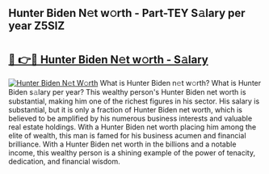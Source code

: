 ## Hunter Biden N𝚎t w𝚘rth - Part-TEY S𝚊lary per year Z5SlZ

# <h2><a href="http://gc20fo.nevu.top/?p=Hunter+Biden">🔗 👉🔴 Hunter Biden N𝚎t w𝚘rth - S𝚊lary</a></h2>

[![Hunter Biden N𝚎t W𝚘rth](https://i.imgur.com/Oavwk0R.jpeg)](http://gc20fo.nevu.top/?p=Hunter+Biden)
What is Hunter Biden n𝚎t w𝚘rth? What is Hunter Biden s𝚊lary per year?
This wealthy person's Hunter Biden net worth is substantial, making him one of the richest figures in his sector. His salary is substantial, but it is only a fraction of Hunter Biden net worth, which is believed to be amplified by his numerous business interests and valuable real estate holdings. With a Hunter Biden net worth placing him among the elite of wealth, this man is famed for his business acumen and financial brilliance. With a Hunter Biden net worth in the billions and a notable income, this wealthy person is a shining example of the power of tenacity, dedication, and financial wisdom.
